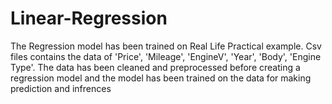 # Linear-Regression

The Regression model has been trained on Real Life Practical example. Csv files contains the data of 'Price', 'Mileage', 'EngineV', 'Year', 'Body', 'Engine Type'.
The data has been cleaned and preprocessed before creating a regression model and the model has been trained on the data for making prediction and infrences
